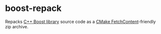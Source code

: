 # boost-repack

Repacks [C++ Boost library](https://www.boost.org/) source code as a
[CMake FetchContent](https://cmake.org/cmake/help/latest/module/FetchContent.html)-friendly
zip archive.